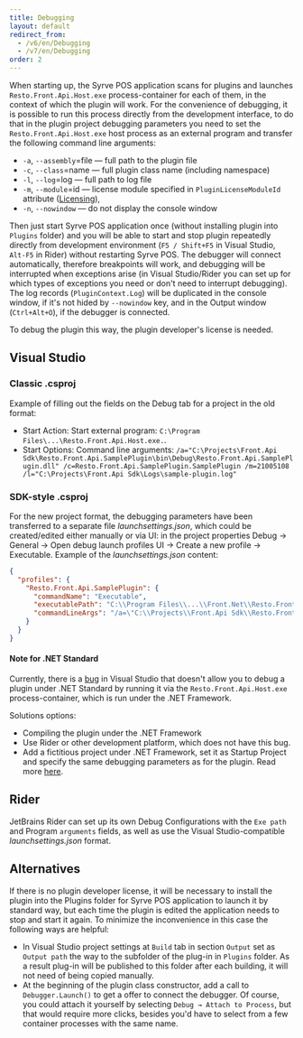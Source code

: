 ```yaml
---
title: Debugging
layout: default
redirect_from:
  - /v6/en/Debugging
  - /v7/en/Debugging
order: 2
---
```

When starting up, the Syrve POS application scans for plugins and launches `Resto.Front.Api.Host.exe` process-container for each of them, in the context of which the plugin will work. For the convenience of debugging, it is possible to run this process directly from the development interface, to do that in the plugin project debugging parameters you need to set the `Resto.Front.Api.Host.exe` host process as an external program and transfer the following command line arguments:

- `-a`, `--assembly`=file — full path to the plugin file
- `-c`, `--class`=name    — full plugin class name (including namespace)
- `-l`, `--log`=log       — full path to log file
- `-m`, `--module`=id     — license  module specified in `PluginLicenseModuleId` attribute  ([Licensing](Licensing)),
- `-n`, `--nowindow`      — do not display the console window

Then just start Syrve POS application once (without installing plugin into `Plugins` folder) and you will be able to start and stop plugin repeatedly directly from development environment (`F5 / Shift+F5` in Visual Studio, `Alt-F5` in Rider) without restarting Syrve POS. The debugger will connect automatically, therefore breakpoints will work, and debugging will be interrupted when exceptions arise (in Visual Studio/Rider you can set up for which types of exceptions you need or don't need to interrupt debugging). The log records (`PluginContext.Log`) will be duplicated in the console window, if it's not hided by `--nowindow` key, and in the Output window (`Ctrl+Alt+O`), if the debugger is connected.

To debug the plugin this way, the plugin developer's license is needed.

## Visual Studio

### Classic .csproj
Example of filling out the fields on the Debug tab for a project in the old format:

- Start Action: Start external program: `C:\Program Files\...\Resto.Front.Api.Host.exe.`.
- Start Options: Command line arguments: `/a="C:\Projects\Front.Api Sdk\Resto.Front.Api.SamplePlugin\bin\Debug\Resto.Front.Api.SamplePlugin.dll" /c=Resto.Front.Api.SamplePlugin.SamplePlugin /m=21005108 /l="C:\Projects\Front.Api Sdk\Logs\sample-plugin.log"`

### SDK-style .csproj
For the new project format, the debugging parameters have been transferred to a separate file *launchsettings.json*, which could be created/edited either manually or via UI: in the project properties Debug → General → Open debug launch profiles UI → Create a new profile → Executable. Example of the *launchsettings.json* content:

```json
{
  "profiles": {
    "Resto.Front.Api.SamplePlugin": {
      "commandName": "Executable",
      "executablePath": "C:\\Program Files\\...\\Front.Net\\Resto.Front.Api.Host.exe",
      "commandLineArgs": "/a=\"C:\\Projects\\Front.Api Sdk\\Resto.Front.Api.SamplePlugin\\bin\\Debug\\Resto.Front.Api.SamplePlugin.dll\" /c=Resto.Front.Api.SamplePlugin.SamplePlugin /m=21005108 /l=\"C:\\Projects\\Front.Api Sdk\\Logs\\sample-plugin.log\""
    }
  }
}
```

#### Note for .NET Standard
Currently, there is a [bug](https://github.com/dotnet/project-system/issues/5009) in Visual Studio that doesn't allow you to debug a plugin under .NET Standard by running it via the `Resto.Front.Api.Host.exe` process-container, which is run under the .NET Framework.

Solutions options:

- Compiling the plugin under the .NET Framework
- Use Rider or other development platform, which does not have this bug.
- Add a fictitious project under .NET Framework, set it as Startup Project and specify the same debugging parameters as for the plugin. Read more [here](https://stackoverflow.com/a/61033312).

## Rider
JetBrains Rider can set up its own Debug Configurations with the `Exe path` and Program `arguments` fields, as well as use the Visual Studio-compatible *launchsettings.json* format.

## Alternatives
If there is no plugin developer license, it will be necessary to install the plugin into the Plugins folder for Syrve POS application to launch it by standard way, but each time the plugin is edited the application needs to stop and start it again. To minimize the inconvenience in this case the following ways are helpful:

- In Visual Studio project settings at `Build` tab in section `Output` set as `Output path` the way to the subfolder of the plug-in in `Plugins` folder. As a result plug-in will be published to this folder after each building, it will not need of being copied manually.
- At the beginning of the plugin class constructor, add a call to `Debugger.Launch()` to get a offer to connect the debugger. Of course, you could attach it yourself by selecting `Debug → Attach to Process`, but that would require more clicks, besides you'd have to select from a few container processes with the same name.
